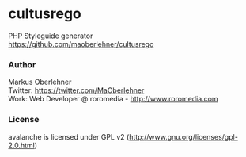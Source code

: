 # cultusrego
PHP Styleguide generator  
https://github.com/maoberlehner/cultusrego

### Author
Markus Oberlehner  
Twitter: https://twitter.com/MaOberlehner  
Work: Web Developer @ roromedia - http://www.roromedia.com

### License
avalanche is licensed under GPL v2 (http://www.gnu.org/licenses/gpl-2.0.html)
